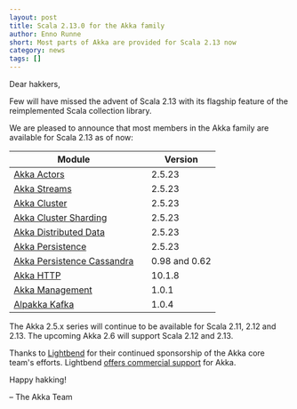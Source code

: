 ```yaml
---
layout: post
title: Scala 2.13.0 for the Akka family
author: Enno Runne 
short: Most parts of Akka are provided for Scala 2.13 now
category: news
tags: []
---
```


Dear hakkers,

Few will have missed the advent of Scala 2.13 with its flagship feature of the reimplemented Scala collection library.

We are pleased to announce that most members in the Akka family are available for Scala 2.13 as of now:

| Module | | Version |
|--------|-|---------|
| [Akka Actors](https://doc.akka.io/docs/akka/2.5/index-actors.html) | | 2.5.23 |
| [Akka Streams](https://doc.akka.io/docs/akka/2.5/stream/index.html) | | 2.5.23 |
| [Akka Cluster](https://doc.akka.io/docs/akka/2.5/cluster-usage.html) | | 2.5.23 |
| [Akka Cluster Sharding](https://doc.akka.io/docs/akka/2.5/cluster-sharding.html) | | 2.5.23 |
| [Akka Distributed Data](https://doc.akka.io/docs/akka/2.5/distributed-data.html) | | 2.5.23 |
| [Akka Persistence](https://doc.akka.io/docs/akka/2.5/persistence.html) | | 2.5.23 |
| [Akka Persistence Cassandra](https://doc.akka.io/docs/akka-persistence-cassandra/0.98/) | | 0.98 and 0.62 |
| [Akka HTTP](https://doc.akka.io/docs/akka-http/10.1/index.html) | | 10.1.8 |
| [Akka Management](https://doc.akka.io/docs/akka-management/current/) | | 1.0.1 |
| [Alpakka Kafka](https://doc.akka.io/docs/alpakka-kafka/current/) | | 1.0.4 |

<p/>

The Akka 2.5.x series will continue to be available for Scala 2.11, 2.12 and 2.13. The upcoming Akka 2.6 will support Scala 2.12 and 2.13.


Thanks to [Lightbend](https://www.lightbend.com/) for their continued sponsorship of the Akka core team's efforts. Lightbend [offers commercial support](https://www.lightbend.com/akka#subscription) for Akka.

Happy hakking!

– The Akka Team
